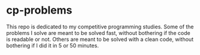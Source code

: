 # cp-problems

This repo is dedicated to my competitive programming studies. Some of the problems I solve are meant to be solved fast, without bothering if the code is readable or not. Others are meant to be solved with a clean code, without bothering if I did it in 5 or 50 minutes. 
